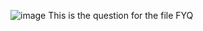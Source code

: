 ![image](https://github.com/jerungpyro/SEM-1-1/assets/133080782/f1359b21-903f-4c34-95a1-50201a32b449)
This is the question for the file FYQ
